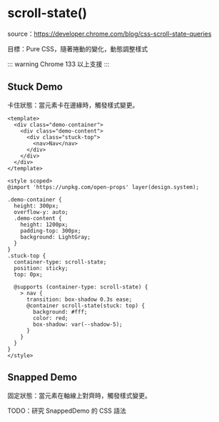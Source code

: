 # scroll-state()

source：https://developer.chrome.com/blog/css-scroll-state-queries

目標：Pure CSS，隨著捲動的變化，動態調整樣式

::: warning
Chrome 133 以上支援
:::

## Stuck Demo

卡住狀態：當元素卡在邊緣時，觸發樣式變更。

<script setup>
import StuckDemo from './StuckDemo.vue'
import SnappedDemo from './SnappedDemo.vue'
</script>

<DemoContainer>
  <StuckDemo />
</DemoContainer>

```vue
<template>
  <div class="demo-container">
    <div class="demo-content">
      <div class="stuck-top">
        <nav>Nav</nav>
      </div>
    </div>
  </div>
</template>

<style scoped>
@import 'https://unpkg.com/open-props' layer(design.system);

.demo-container {
  height: 300px;
  overflow-y: auto;
  .demo-content {
    height: 1200px;
    padding-top: 300px;
    background: LightGray;
  }
}
.stuck-top {
  container-type: scroll-state;
  position: sticky;
  top: 0px;

  @supports (container-type: scroll-state) {
    > nav {
      transition: box-shadow 0.3s ease;
      @container scroll-state(stuck: top) {
        background: #fff;
        color: red;
        box-shadow: var(--shadow-5);
      }
    }
  }
}
</style>
```

## Snapped Demo

固定狀態：當元素在軸線上對齊時，觸發樣式變更。

TODO：研究 SnappedDemo 的 CSS 語法

<DemoContainer>
  <SnappedDemo />
</DemoContainer>

<!-- ## Scrollable Demo

可捲動狀態：在元素溢出時觸發樣式變更。

<DemoContainer>
  <Demo />
</DemoContainer> -->
